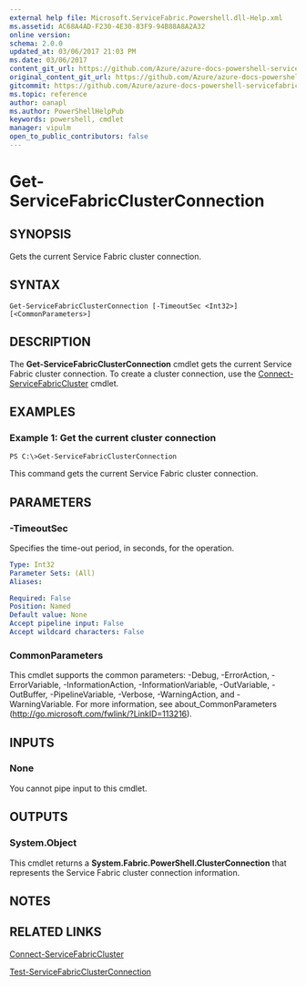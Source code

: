 ```yaml
---
external help file: Microsoft.ServiceFabric.Powershell.dll-Help.xml
ms.assetid: AC68A4AD-F230-4E30-83F9-94B88A8A2A32
online version:
schema: 2.0.0
updated_at: 03/06/2017 21:03 PM
ms.date: 03/06/2017
content_git_url: https://github.com/Azure/azure-docs-powershell-servicefabric/blob/master/Service-Fabric-cmdlets/ServiceFabric/vlatest/Get-ServiceFabricClusterConnection.md
original_content_git_url: https://github.com/Azure/azure-docs-powershell-servicefabric/blob/master/Service-Fabric-cmdlets/ServiceFabric/vlatest/Get-ServiceFabricClusterConnection.md
gitcommit: https://github.com/Azure/azure-docs-powershell-servicefabric/blob/34c133f14c1a2a20c26c42fba0c57e54f4de5163
ms.topic: reference
author: oanapl
ms.author: PowerShellHelpPub
keywords: powershell, cmdlet
manager: vipulm
open_to_public_contributors: false
---
```


# Get-ServiceFabricClusterConnection

## SYNOPSIS
Gets the current Service Fabric cluster connection.

## SYNTAX

```
Get-ServiceFabricClusterConnection [-TimeoutSec <Int32>] [<CommonParameters>]
```

## DESCRIPTION
The **Get-ServiceFabricClusterConnection** cmdlet gets the current Service Fabric cluster connection.
To create a cluster connection, use the [Connect-ServiceFabricCluster](./Connect-ServiceFabricCluster.md) cmdlet.

## EXAMPLES

### Example 1: Get the current cluster connection
```
PS C:\>Get-ServiceFabricClusterConnection
```

This command gets the current Service Fabric cluster connection.

## PARAMETERS

### -TimeoutSec
Specifies the time-out period, in seconds, for the operation.

```yaml
Type: Int32
Parameter Sets: (All)
Aliases: 

Required: False
Position: Named
Default value: None
Accept pipeline input: False
Accept wildcard characters: False
```

### CommonParameters
This cmdlet supports the common parameters: -Debug, -ErrorAction, -ErrorVariable, -InformationAction, -InformationVariable, -OutVariable, -OutBuffer, -PipelineVariable, -Verbose, -WarningAction, and -WarningVariable. For more information, see about_CommonParameters (http://go.microsoft.com/fwlink/?LinkID=113216).

## INPUTS

### None
You cannot pipe input to this cmdlet.

## OUTPUTS

### System.Object
This cmdlet returns a **System.Fabric.PowerShell.ClusterConnection** that represents the Service Fabric cluster connection information.

## NOTES

## RELATED LINKS

[Connect-ServiceFabricCluster](./Connect-ServiceFabricCluster.md)

[Test-ServiceFabricClusterConnection](./Test-ServiceFabricClusterConnection.md)
